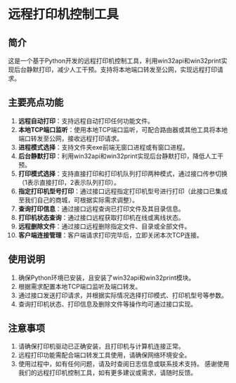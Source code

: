 # 远程打印机控制工具
## 简介
这是一个基于Python开发的远程打印机控制工具，利用win32api和win32print实现后台静默打印，减少人工干预。支持将本地端口转发至公网，实现远程打印请求。
## 主要亮点功能
1. **远程自动打印**：支持远程自动打印任何功能文件。
2. **本地TCP端口监听**：使用本地TCP端口监听，可配合路由器或其他工具将本地端口转发至公网，接收远程打印请求。
3. **进程模式选择**：支持文件夹exe前端无窗口进程或有窗口进程。
4. **后台静默打印**：利用win32api和win32print实现后台静默打印，降低人工干预。
5. **打印模式选择**：支持直接打印和打印机队列打印两种模式，通过接口传参切换（1表示直接打印，2表示队列打印）。
6. **指定打印机型号打印**：通过接口远程指定打印机型号进行打印（此接口已集成至我们自己的商城，可根据实际需求调整）。
7. **查询打印信息**：通过接口远程查询已打印文件及其目录信息。
8. **打印机状态查询**：通过接口远程获取打印机在线或离线状态。
9. **远程删除文件**：通过接口远程删除指定文件、目录或全部文件。
10. **客户端连接管理**：客户端请求打印完毕后，立即关闭本次TCP连接。
## 使用说明
1. 确保Python环境已安装，且安装了win32api和win32print模块。
2. 根据需求配置本地TCP端口监听及端口转发。
3. 通过接口发送打印请求，并根据实际情况选择打印模式、打印机型号等参数。
4. 查询打印机状态、打印信息及删除文件等操作均可通过接口实现。
## 注意事项
1. 请确保打印机驱动已正确安装，且打印机与计算机连接正常。
2. 远程打印功能需配合端口转发工具使用，请确保网络环境安全。
3. 使用过程中，如有任何问题，请及时查阅日志信息或联系技术支持。
感谢使用我们的远程打印机控制工具，如有更多建议或需求，请随时反馈。
